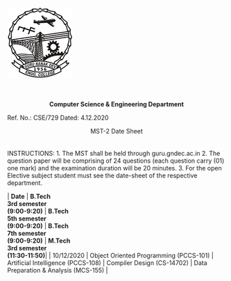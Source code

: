 ![Display picture](gneLogo.jpg)
<br/><br/><br/> **<center>Computer Science & Engineering Department</center>**

Ref. No.: CSE/729                              Dated: 4.12.2020

<center>MST-2 Date Sheet</center>
<br/><br/>INSTRUCTIONS:
1.	The MST shall be held through guru.gndec.ac.in
2.	The question paper will be comprising of 24 questions (each question carry (01) one mark) and the examination duration will be 20 minutes.
3.	For the open Elective subject student must see the date-sheet of the respective department.

| **Date** | **B.Tech <br/>3rd semester<br/>(9:00-9:20)** | **B.Tech <br/>5th semester <br/>(9:00-9:20)** | **B.Tech <br/>7th semester <br/>(9:00-9:20)** | **M.Tech <br/>3rd semester <br/>(11:30-11:50)**|
| 10/12/2020 |	Object Oriented Programming (PCCS-101) | Artificial Intelligence (PCCS-108) | Compiler Design (CS-14702) | Data Preparation & Analysis (MCS-155) |

